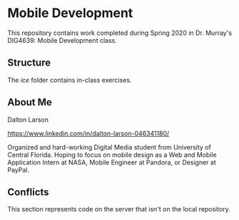 # Mobile Development
This repository contains work completed during Spring 2020 in Dr. Murray's DIG4639: Mobile Development class.

## Structure
The *ice* folder contains in-class exercises. 

## About Me
Dalton Larson

https://www.linkedin.com/in/dalton-larson-046341180/

Organized and hard-working Digital Media student from University of Central Florida. Hoping to focus on mobile design as a Web and Mobile Application Intern at NASA, Mobile Engineer at Pandora, or Designer at PayPal.

## Conflicts

This section represents code on the server that isn't on the local repository.

